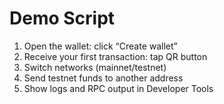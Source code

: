 
# Demo Script

1. Open the wallet: click “Create wallet”
2. Receive your first transaction: tap QR button
3. Switch networks (mainnet/testnet)
4. Send testnet funds to another address
5. Show logs and RPC output in Developer Tools
